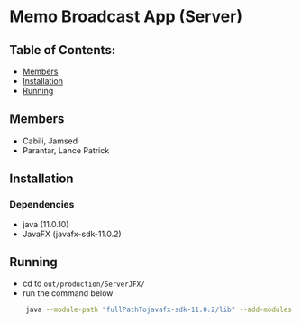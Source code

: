 # Memo Broadcast App (Server)

## Table of Contents:
* [Members](#members)
* [Installation](#installation)
* [Running](#running)

## Members
- Cabili, Jamsed
- Parantar, Lance Patrick

## Installation

### Dependencies
- java (11.0.10)
- JavaFX (javafx-sdk-11.0.2)

## Running
* cd to `out/production/ServerJFX/`
* run the command below
```bash
    java --module-path "fullPathTojavafx-sdk-11.0.2/lib" --add-modules javafx.controls,javafx.fxml sample.Main
```
